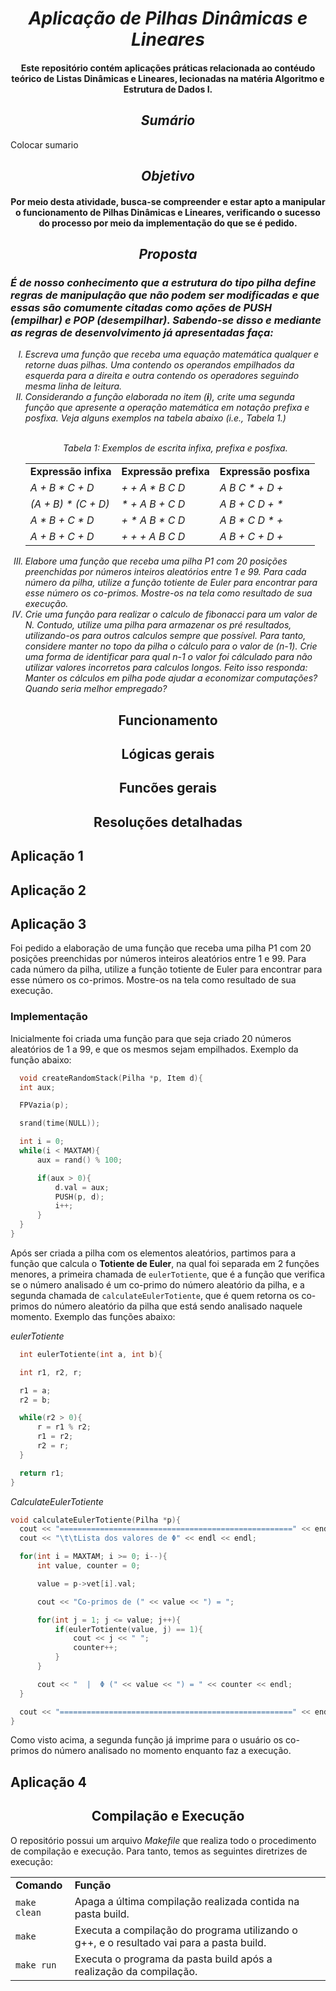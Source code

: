 <h1 align = "center">
  <strong><em>Aplicação de Pilhas Dinâmicas e Lineares</em></strong>
</h1>

<h4 align = "center">
  Este repositório contém aplicações práticas relacionada ao contéudo teórico de Listas Dinâmicas e Lineares, lecionadas na matéria Algoritmo e Estrutura 
  de Dados I.
</h4>

<h2 align="center">
  <strong><em>Sumário</em></strong>
</h2>

<p>
  Colocar sumario
</p>

<h2 align="center"><em> Objetivo </em></h2>

<h4 align="center">
  Por meio desta atividade, busca-se compreender e estar apto a manipular o funcionamento de Pilhas Dinâmicas e Lineares, verificando o sucesso do processo por meio da implementação do que se é pedido.
</h4>

<h2 align="center"> <strong><em>Proposta</em></strong> </h2>

<i>
  <h3>
    É de nosso conhecimento que a estrutura do tipo pilha define regras de manipulação que não podem ser modificadas e que essas são comumente citadas como ações de PUSH (empilhar) e POP (desempilhar). Sabendo-se disso e mediante as regras de desenvolvimento já apresentadas faça:
  </h3>

  <ol type="I">
    <li>
      Escreva uma função que receba uma equação matemática qualquer e retorne duas pilhas. Uma contendo os operandos empilhados da esquerda para a direita e outra contendo os operadores seguindo mesma linha de leitura.
    </li>
    <li>
      Considerando a função elaborada no item (<strong>i</strong>), crite uma segunda função que apresente a operação matemática em notação prefixa e posfixa. Veja alguns exemplos na tabela abaixo (i.e., Tabela 1.)
    </li>
    
   <br> 
    
<p align="center">
Tabela 1: Exemplos de escrita infixa, prefixa e posfixa.

<table align="center">
  <tr>
    <td><strong>Expressão infixa</strong></td>
    <td><strong>Expressão prefixa</strong></td>
    <td><strong>Expressão posfixa</strong></td>
  </tr>
  <tr>
    <td><i>A + B * C + D</i></td>
    <td><i>+ + A * B C D</i></td>
    <td><i>A B C * + D +</i></td>
  </tr>
  <tr>
    <td><i>(A + B) * (C + D)</i></td>
    <td><i>* + A B + C D</i></td>
    <td><i>A B + C D + *</i></td>
  </tr>
  <tr>
    <td><i>A * B + C * D</i></td>
    <td><i>+ * A B * C D</i></td>
    <td><i>A B * C D * +</i></td>
  </tr>
  <tr>
    <td><i>A + B + C + D</i></td>
    <td><i>+ + + A B C D</i></td>
    <td><i>A B + C + D +</i></td>
  </tr>  
</table>
</p>

  <li>
    Elabore uma função que receba uma pilha P1 com 20 posições preenchidas por números inteiros aleatórios entre 1 e 99. Para cada número da pilha, utilize a função totiente de Euler para encontrar para esse número os co-primos. Mostre-os na tela como resultado de sua execução.
  </li>
  
  <li>
    Crie uma função para realizar o calculo de fibonacci para um valor de N. Contudo, utilize uma pilha para armazenar os pré resultados, utilizando-os para outros calculos sempre que possível. Para tanto, considere manter no topo da pilha o cálculo para o valor de (n-1). Crie uma forma de identificar para qual n-1 o valor foi cálculado para não utilizar valores incorretos para calculos longos. Feito isso responda: Manter os cálculos em pilha pode ajudar a economizar computações? Quando seria melhor empregado?

  </li>
  </ol>
</i>

<h2 align="center">Funcionamento</h2>

<p>

</p>

<h2 align="center">Lógicas gerais</h2>

<p>

</p>

<h2 align="center">Funcões gerais</h2>

<p>

</p>

<h2 align="center">Resoluções detalhadas</h2>

<h2>Aplicação 1</h2>

<h2>Aplicação 2</h2>

<h2>Aplicação 3</h2>

Foi pedido a elaboração de uma função que receba uma pilha P1 com 20 posições preenchidas por números
inteiros aleatórios entre 1 e 99. Para cada número da pilha, utilize a função totiente de
Euler para encontrar para esse número os co-primos. Mostre-os na tela como resultado
de sua execução.

  <h3>Implementação</h3>
  
  Inicialmente foi criada uma função para que seja criado 20 números aleatórios de 1 a 99, e que os mesmos sejam empilhados. Exemplo da função abaixo:
  
  ```c++
    void createRandomStack(Pilha *p, Item d){
	int aux;

	FPVazia(p);

	srand(time(NULL));

	int i = 0;
	while(i < MAXTAM){
		aux = rand() % 100;

		if(aux > 0){
			d.val = aux;
			PUSH(p, d);
			i++;
		}
	}
}
  ```
  
  Após ser criada a pilha com os elementos aleatórios, partimos para a função que calcula o <strong>Totiente de Euler</strong>, na qual foi separada em 2 funções menores, a primeira chamada de <code>eulerTotiente</code>, que é a função que verifica se o número analisado é um co-primo do número aleatório da pilha, e a segunda chamada de <code>calculateEulerTotiente</code>, que é quem retorna os co-primos do número aleatório da pilha que está sendo analisado naquele momento. Exemplo das funções abaixo:
  
  <i>eulerTotiente</i>
  ```c++
    int eulerTotiente(int a, int b){

	int r1, r2, r;

	r1 = a;
	r2 = b;

	while(r2 > 0){
		r = r1 % r2;
		r1 = r2;
		r2 = r;
	}

	return r1;
}

  ```
  
  <i>CalculateEulerTotiente</i>
  ```c++
  void calculateEulerTotiente(Pilha *p){
	cout << "====================================================" << endl;
	cout << "\t\tLista dos valores de Φ" << endl << endl;

	for(int i = MAXTAM; i >= 0; i--){
		int value, counter = 0;

		value = p->vet[i].val;

		cout << "Co-primos de (" << value << ") = ";

		for(int j = 1; j <= value; j++){
			if(eulerTotiente(value, j) == 1){
				cout << j << " ";
				counter++;
			}
		}

		cout << "  |  Φ (" << value << ") = " << counter << endl;
	}

	cout << "====================================================" << endl;
}
  ```
  
  Como visto acima, a segunda função já imprime para o usuário os co-primos do número analisado no momento enquanto faz a execução.

<h2>Aplicação 4</h2>

<h2 align="center">Compilação e Execução</h2>

O repositório possui um arquivo <i>Makefile</i> que realiza todo o procedimento de compilação e execução. Para tanto, temos as seguintes diretrizes de execução:

<table align="center">
  <tr>
    <td><strong>Comando</strong></td>
    <td><strong>Função</strong></td>
  </tr>
  <tr>
    <td><code>make clean</code></td>
    <td>Apaga a última compilação realizada contida na pasta build.</td>
  </tr>
  <tr>
    <td><code>make</code></td>
    <td>Executa a compilação do programa utilizando o g++, e o resultado vai para a pasta build.</td>
  </tr>
  <tr>
    <td><code>make run</code></td>
    <td>Executa o programa da pasta build após a realização da compilação.</td>
  </tr>
</table>
    
